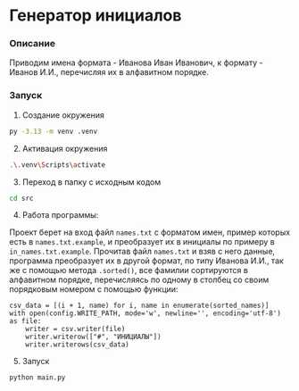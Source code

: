 # Генератор инициалов

### Описание 
Приводим имена формата - Иванова Иван Иванович, к формату - Иванов И.И., перечисляя их в алфавитном порядке.

### Запуск
1. Создание окружения
```bash
py -3.13 -m venv .venv
```
2. Активация окружения
```bash
.\.venv\Scripts\activate
```
3. Переход в папку с исходным кодом
```bash
cd src
```
4. Работа программы:

Проект берет на вход файл `names.txt` с форматом имен, пример которых есть в `names.txt.example`, 
и преобразует их в инициалы по примеру в `in_names.txt.example`.
Прочитав файл `names.txt` и взяв с него данные, программа преобразует их в другой формат, по типу Иванова И.И., 
так же с помощью метода `.sorted()`, все фамилии сортируются в алфавитном порядке, 
перечисляясь по одному в столбец со своим порядковым номером с помощью функции:
```
csv_data = [(i + 1, name) for i, name in enumerate(sorted_names)]
with open(config.WRITE_PATH, mode='w', newline='', encoding='utf-8') as file:
    writer = csv.writer(file)
    writer.writerow(["#", "ИНИЦИАЛЫ"])
    writer.writerows(csv_data)
```
5. Запуск
```bash
python main.py
```